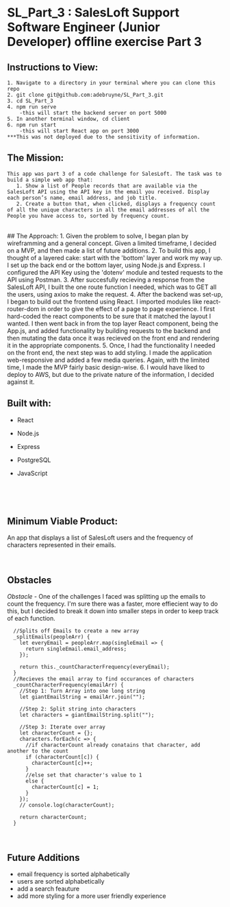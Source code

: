 # SL_Part_3 : SalesLoft Support Software Engineer (Junior Developer) offline exercise Part 3

## Instructions to View:

    1. Navigate to a directory in your terminal where you can clone this repo
    2. git clone git@github.com:adebruyne/SL_Part_3.git
    3. cd SL_Part_3
    4. npm run serve
        -this will start the backend server on port 5000
    5. In another terminal window, cd client
    6. npm run start
        -this will start React app on port 3000
    ***This was not deployed due to the sensitivity of information.

## The Mission:

    This app was part 3 of a code challenge for SalesLoft. The task was to build a simple web app that:
       1. Show a list of People records that are available via the SalesLoft API using the API key in the email you received. Display each person’s name, email address, and job title.
       2. Create a button that, when clicked, displays a frequency count of all the unique characters in all the email addresses of all the People you have access to, sorted by frequency count.

<br>
## The Approach:
    1. Given the problem to solve, I began plan by wireframming and a general concept. Given a limited timeframe, I decided on a MVP, and then made a list of future additions.
    2. To build this app, I thought of a layered cake: start with the 'bottom' layer and work my way up. I set up the back end or the bottom layer, using Node.js and Express. I configured the API Key using the 'dotenv' module and tested requests to the API using Postman. 
    3. After succesfully recieving a response from the SalesLoft API, I built the one route function I needed, which was to GET all the users, using axios to make the request. 
    4. After the backend was set-up, I began to build out the frontend using React. I imported modules like react-router-dom in order to give the effect of a page to page experience. I first hard-coded the react components to be sure that it matched the layout I wanted. I then went back in from the top layer React component, being the App.js, and added functionality by building requests to the backend and then mutating the data once it was recieved on the front end and rendering it in the appropriate components.
    5. Once, I had the functionality I needed on the front end, the next step was to add styling. I made the application web-responsive and added a few media queries. Again, with the limited time, I made the MVP fairly basic design-wise.
    6. I would have liked to deploy to AWS, but due to the private nature of the information, I decided against it.

## Built with:

- React
- Node.js
- Express
- PostgreSQL
- JavaScript

  <br>

<br>

## Minimum Viable Product:

An app that displays a list of SalesLoft users and the frequency of characters represented in their emails.

<br>

## Obstacles

_Obstacle -_
One of the challenges I faced was splitting up the emails to count the frequency. I'm sure there was a faster, more effiecient way to do this, but I decided to break it down into smaller steps in order to keep track of each function.

```
  //Splits off Emails to create a new array
  _splitEmails(peopleArr) {
    let everyEmail = peopleArr.map(singleEmail => {
      return singleEmail.email_address;
    });

    return this._countCharacterFrequency(everyEmail);
  }
  //Recieves the email array to find occurances of characters
  _countCharacterFrequency(emailArr) {
    //Step 1: Turn Array into one long string
    let giantEmailString = emailArr.join("");

    //Step 2: Split string into characters
    let characters = giantEmailString.split("");

    //Step 3: Iterate over array
    let characterCount = {};
    characters.forEach(c => {
      //if characterCount already conatains that character, add another to the count
      if (characterCount[c]) {
        characterCount[c]++;
      }
      //else set that character's value to 1
      else {
        characterCount[c] = 1;
      }
    });
    // console.log(characterCount);

    return characterCount;
  }

```

<br>

## Future Additions

- email frequency is sorted alphabetically
- users are sorted alphabetically
- add a search feauture
- add more styling for a more user friendly experience

<br>
